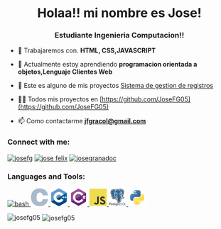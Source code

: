 <h1 align="center">Holaa!! mi nombre es Jose!</h1>
<h3 align="center">Estudiante Ingenieria Computacion!!</h3>

- 🔭 Trabajaremos con. **HTML, CSS,JAVASCRIPT**

- 🌱 Actualmente estoy aprendiendo **programacion orientada a objetos,Lenguaje Clientes Web**

- 🤝 Este es alguno de mis proyectos [Sistema de gestion de registros](https://github.com/JoseFG05/Proyect-Ini.git)

- 👨‍💻 Todos mis proyectos en [https://github.com/JoseFG05](https://github.com/JoseFG05)

- 📫 Como contactarme **jfgracol@gmail.com**

<h3 align="left">Connect with me:</h3>
<p align="left">
<a href="https://twitter.com/josefg" target="blank"><img align="center" src="https://raw.githubusercontent.com/rahuldkjain/github-profile-readme-generator/master/src/images/icons/Social/twitter.svg" alt="josefg" height="30" width="40" /></a>
<a href="https://fb.com/jose felix" target="blank"><img align="center" src="https://raw.githubusercontent.com/rahuldkjain/github-profile-readme-generator/master/src/images/icons/Social/facebook.svg" alt="jose felix" height="30" width="40" /></a>
<a href="https://instagram.com/josegranadoc" target="blank"><img align="center" src="https://raw.githubusercontent.com/rahuldkjain/github-profile-readme-generator/master/src/images/icons/Social/instagram.svg" alt="josegranadoc" height="30" width="40" /></a>
</p>

<h3 align="left">Languages and Tools:</h3>
<p align="left"> <a href="https://www.gnu.org/software/bash/" target="_blank" rel="noreferrer"> <img src="https://www.vectorlogo.zone/logos/gnu_bash/gnu_bash-icon.svg" alt="bash" width="40" height="40"/> </a> <a href="https://www.cprogramming.com/" target="_blank" rel="noreferrer"> <img src="https://raw.githubusercontent.com/devicons/devicon/master/icons/c/c-original.svg" alt="c" width="40" height="40"/> </a> <a href="https://www.w3schools.com/cpp/" target="_blank" rel="noreferrer"> <img src="https://raw.githubusercontent.com/devicons/devicon/master/icons/cplusplus/cplusplus-original.svg" alt="cplusplus" width="40" height="40"/> </a> <a href="https://www.w3schools.com/cs/" target="_blank" rel="noreferrer"> <img src="https://raw.githubusercontent.com/devicons/devicon/master/icons/csharp/csharp-original.svg" alt="csharp" width="40" height="40"/> </a> <a href="https://developer.mozilla.org/en-US/docs/Web/JavaScript" target="_blank" rel="noreferrer"> <img src="https://raw.githubusercontent.com/devicons/devicon/master/icons/javascript/javascript-original.svg" alt="javascript" width="40" height="40"/> </a> <a href="https://www.postgresql.org" target="_blank" rel="noreferrer"> <img src="https://raw.githubusercontent.com/devicons/devicon/master/icons/postgresql/postgresql-original-wordmark.svg" alt="postgresql" width="40" height="40"/> </a> <a href="https://www.python.org" target="_blank" rel="noreferrer"> <img src="https://raw.githubusercontent.com/devicons/devicon/master/icons/python/python-original.svg" alt="python" width="40" height="40"/> </a> </p>

<p><img align="left" src="https://github-readme-stats.vercel.app/api/top-langs?username=josefg05&show_icons=true&locale=en&layout=compact" alt="josefg05" /></p>

<p>&nbsp;<img align="center" src="https://github-readme-stats.vercel.app/api?username=josefg05&show_icons=true&locale=en" alt="josefg05" /></p>




